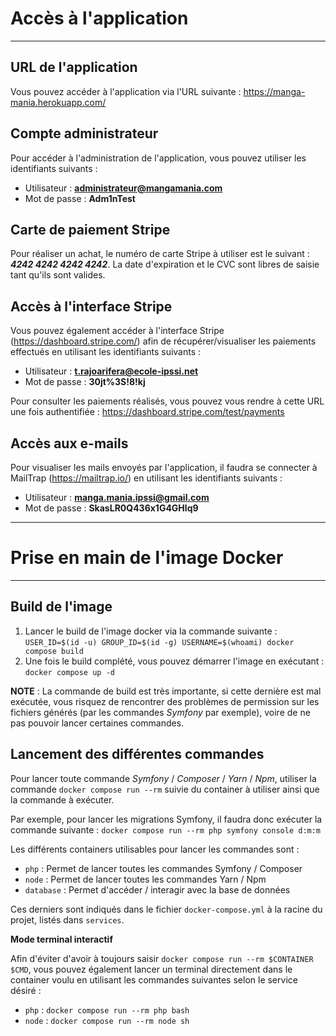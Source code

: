 # Accès à l'application

---

URL de l'application 
-----------

Vous pouvez accéder à l'application via l'URL suivante : https://manga-mania.herokuapp.com/

Compte administrateur
-----------

Pour accéder à l'administration de l'application, vous pouvez utiliser les identifiants suivants :
- Utilisateur : **administrateur@mangamania.com**
- Mot de passe : **Adm1nTest** 

Carte de paiement Stripe
-----------

Pour réaliser un achat, le numéro de carte Stripe à utiliser est le suivant : _**4242 4242 4242 4242**_.
La date d'expiration et le CVC sont libres de saisie tant qu'ils sont valides.

Accès à l'interface Stripe
-----------

Vous pouvez également accéder à l'interface Stripe (https://dashboard.stripe.com/) afin de récupérer/visualiser les paiements effectués en utilisant les identifiants suivants :
- Utilisateur : **t.rajoarifera@ecole-ipssi.net**
- Mot de passe : **30jt%3S!8!kj**

Pour consulter les paiements réalisés, vous pouvez vous rendre à cette URL une fois authentifiée : https://dashboard.stripe.com/test/payments

Accès aux e-mails
-----------

Pour visualiser les mails envoyés par l'application, il faudra se connecter à MailTrap (https://mailtrap.io/) en utilisant les identifiants suivants :
- Utilisateur : **manga.mania.ipssi@gmail.com**
- Mot de passe : **SkasLR0Q436x1G4GHlq9**

---

# Prise en main de l'image Docker #

---

Build de l'image
-----------

1. Lancer le build de l'image docker via la commande suivante : `USER_ID=$(id -u) GROUP_ID=$(id -g) USERNAME=$(whoami) docker compose build`
2. Une fois le build complété, vous pouvez démarrer l'image en exécutant : `docker compose up -d`

**NOTE** : La commande de build est très importante, si cette dernière est mal exécutée, vous risquez de rencontrer des
problèmes de permission sur les fichiers générés (par les commandes _Symfony_ par exemple), voire de ne pas pouvoir lancer
certaines commandes.

Lancement des différentes commandes
-----------

Pour lancer toute commande _Symfony_ / _Composer_ / _Yarn_ / _Npm_, utiliser la commande `docker compose run --rm` suivie du container à
utiliser ainsi que la commande à exécuter.

Par exemple, pour lancer les migrations Symfony, il faudra donc exécuter la commande suivante :
`docker compose run --rm php symfony console d:m:m`

Les différents containers utilisables pour lancer les commandes sont :
- `php` : Permet de lancer toutes les commandes Symfony / Composer
- `node` : Permet de lancer toutes les commandes Yarn / Npm
- `database` : Permet d'accéder / interagir avec la base de données

Ces derniers sont indiqués dans le fichier `docker-compose.yml` à la racine du projet, listés dans `services`.

**Mode terminal interactif**

Afin d'éviter d'avoir à toujours saisir `docker compose run --rm $CONTAINER $CMD`, vous pouvez également lancer un
terminal directement dans le container voulu en utilisant les commandes suivantes selon le service désiré :
- `php` : `docker compose run --rm php bash`
- `node` : `docker compose run --rm node sh`

